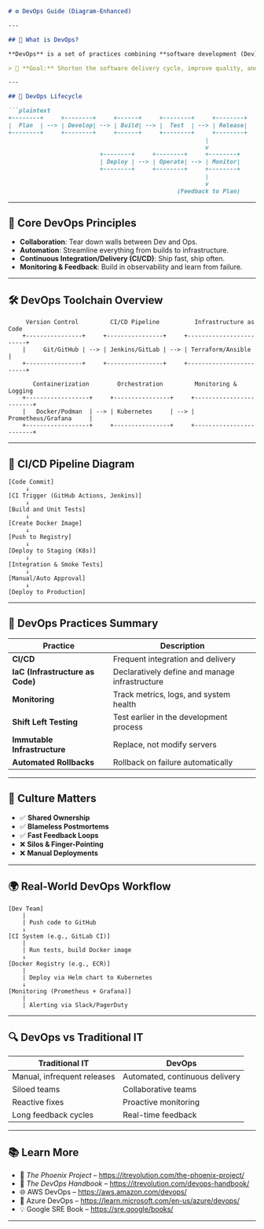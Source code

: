 
```markdown
# ⚙️ DevOps Guide (Diagram-Enhanced)

---

## 🧭 What is DevOps?

**DevOps** is a set of practices combining **software development (Dev)** and **IT operations (Ops)** to improve collaboration, automate workflows, and enable faster, more reliable software delivery.

> 🧩 **Goal:** Shorten the software delivery cycle, improve quality, and build a culture of collaboration and accountability.

---

## 🔁 DevOps Lifecycle

```plaintext
+--------+     +--------+     +------+     +--------+     +--------+
|  Plan  | --> | Develop| --> | Build| --> |  Test  | --> | Release|
+--------+     +--------+     +------+     +--------+     +--------+
                                                        |
                                                        v
                          +--------+     +--------+     +--------+
                          | Deploy | --> | Operate| --> | Monitor|
                          +--------+     +--------+     +--------+
                                                        |
                                                        v
                                                (Feedback to Plan)
```

---

## 🧱 Core DevOps Principles

- **Collaboration**: Tear down walls between Dev and Ops.
- **Automation**: Streamline everything from builds to infrastructure.
- **Continuous Integration/Delivery (CI/CD)**: Ship fast, ship often.
- **Monitoring & Feedback**: Build in observability and learn from failure.

---

## 🛠️ DevOps Toolchain Overview

```plaintext
     Version Control         CI/CD Pipeline          Infrastructure as Code
    +----------------+     +----------------+     +------------------------+
    |     Git/GitHub | --> | Jenkins/GitLab | --> | Terraform/Ansible      |
    +----------------+     +----------------+     +------------------------+

       Containerization        Orchestration         Monitoring & Logging
    +------------------+     +----------------+     +------------------------+
    |   Docker/Podman  | --> | Kubernetes     | --> | Prometheus/Grafana     |
    +------------------+     +----------------+     +------------------------+
```

---

## 🧪 CI/CD Pipeline Diagram

```plaintext
[Code Commit] 
     ↓
[CI Trigger (GitHub Actions, Jenkins)]
     ↓
[Build and Unit Tests]
     ↓
[Create Docker Image]
     ↓
[Push to Registry]
     ↓
[Deploy to Staging (K8s)]
     ↓
[Integration & Smoke Tests]
     ↓
[Manual/Auto Approval]
     ↓
[Deploy to Production]
```

---

## 🔧 DevOps Practices Summary

| Practice                    | Description                                     |
|-----------------------------|-------------------------------------------------|
| **CI/CD**                   | Frequent integration and delivery               |
| **IaC (Infrastructure as Code)** | Declaratively define and manage infrastructure |
| **Monitoring**              | Track metrics, logs, and system health          |
| **Shift Left Testing**      | Test earlier in the development process         |
| **Immutable Infrastructure**| Replace, not modify servers                     |
| **Automated Rollbacks**     | Rollback on failure automatically               |

---

## 🧠 Culture Matters

- ✅ **Shared Ownership**
- ✅ **Blameless Postmortems**
- ✅ **Fast Feedback Loops**
- ❌ **Silos & Finger-Pointing**
- ❌ **Manual Deployments**

---

## 🌍 Real-World DevOps Workflow

```plaintext
[Dev Team]
    |
    | Push code to GitHub
    ↓
[CI System (e.g., GitLab CI)]
    |
    | Run tests, build Docker image
    ↓
[Docker Registry (e.g., ECR)]
    |
    | Deploy via Helm chart to Kubernetes
    ↓
[Monitoring (Prometheus + Grafana)]
    |
    | Alerting via Slack/PagerDuty
```

---

## 🔍 DevOps vs Traditional IT

| Traditional IT            | DevOps                        |
|---------------------------|-------------------------------|
| Manual, infrequent releases | Automated, continuous delivery |
| Siloed teams               | Collaborative teams           |
| Reactive fixes             | Proactive monitoring          |
| Long feedback cycles       | Real-time feedback            |

---

## 📚 Learn More

- 📖 *The Phoenix Project* – https://itrevolution.com/the-phoenix-project/
- 📘 *The DevOps Handbook* – https://itrevolution.com/devops-handbook/
- 🌐 AWS DevOps – https://aws.amazon.com/devops/
- 🔧 Azure DevOps – https://learn.microsoft.com/en-us/azure/devops/
- 💡 Google SRE Book – https://sre.google/books/

---
```
